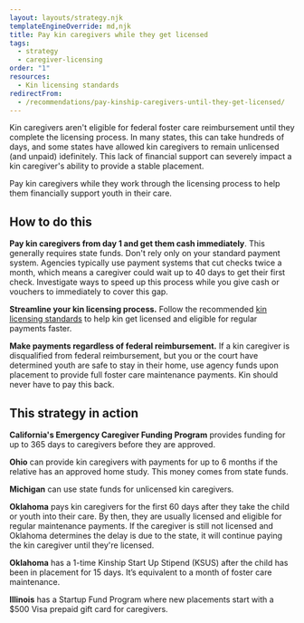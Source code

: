 ```yaml
---
layout: layouts/strategy.njk
templateEngineOverride: md,njk
title: Pay kin caregivers while they get licensed
tags:
  - strategy
  - caregiver-licensing
order: "1"
resources:
  - Kin licensing standards
redirectFrom:
  - /recommendations/pay-kinship-caregivers-until-they-get-licensed/
---
```

Kin caregivers aren't eligible for federal foster care reimbursement until they complete the licensing process. In many states, this can take hundreds of days, and some states have allowed kin caregivers to remain unlicensed (and unpaid) idefinitely. This lack of financial support can severely impact a kin caregiver's ability to provide a stable placement.

Pay kin caregivers while they work through the licensing process to help them financially support youth in their care. 

## How to do this

**Pay kin caregivers from day 1 and get them cash immediately**. This generally requires state funds. Don't rely only on your standard payment system. Agencies typically use payment systems that cut checks twice a month, which means a caregiver could wait up to 40 days to get their first check. Investigate ways to speed up this process while you give cash or vouchers to immediately to cover this gap.

**Streamline your kin licensing process.** Follow the recommended [kin licensing standards](https://www.grandfamilies.org/Portals/0/Kin-Specific_Foster_Home_Approval_Standards_2025.pdf) to help kin get licensed and eligible for regular payments faster.

**Make payments regardless of federal reimbursement.** If a kin caregiver is disqualified from federal reimbursement, but you or the court have determined youth are safe to stay in their home, use agency funds upon placement to provide full foster care maintenance payments. Kin should never have to pay this back.

## This strategy in action

**California's Emergency Caregiver Funding Program** provides funding for up to 365 days to caregivers before they are approved.

**Ohio** can provide kin caregivers with payments for up to 6 months if the relative has an approved home study. This money comes from state funds.

**Michigan** can use state funds for unlicensed kin caregivers.

**Oklahoma** pays kin caregivers for the first 60 days after they take the child or youth into their care. By then, they are usually licensed and eligible for regular maintenance payments. If the caregiver is still not licensed and Oklahoma determines the delay is due to the state, it will continue paying the kin caregiver until they're licensed.

**Oklahoma** has a 1-time Kinship Start Up Stipend (KSUS) after the child has been in placement for 15 days. It’s equivalent to a month of foster care maintenance.

**Illinois** has a Startup Fund Program where new placements start with a $500 Visa prepaid gift card for caregivers.
